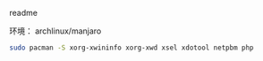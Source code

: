 readme

环境：
archlinux/manjaro
```bash
sudo pacman -S xorg-xwininfo xorg-xwd xsel xdotool netpbm php

```
